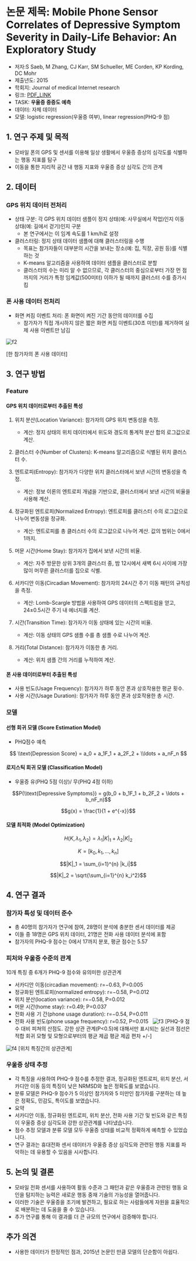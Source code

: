 # 논문 제목: Mobile Phone Sensor Correlates of Depressive Symptom Severity in Daily-Life Behavior: An Exploratory Study

-   저자:S Saeb, M Zhang, CJ Karr, SM Schueller, ME Corden, KP Kording, DC Mohr
-   제출년도: 2015
-   학회지: Journal of medical Internet research
-   링크: [PDF\_LINK](https://www.jmir.org/2015/7/e175)
-   TASK: **우울증 중증도 예측**
-   데이터: 자체 데이터
-   모델: logistic regression(우울증 여부), linear regression(PHQ-9 점)

## 1\. 연구 주제 및 목적

-   모바일 폰의 GPS 및 센서를 이용해 일상 생활에서 우울증 증상의 심각도를 식별하는 행동 지표를 탐구
-   이동을 통한 지리적 공간 내 행동 지표와 우울증 증상 심각도 간의 관계

## 2\. 데이터

### GPS 위치 데이터 전처리

-   상태 구분: 각 GPS 위치 데이터 샘플이 정지 상태(예: 사무실에서 작업)인지 이동 상태(예: 길에서 걷기)인지 구분
    -   본 연구에서는 이 임계 속도를 1 km/h로 설정
-   클러스터링: 정지 상태 데이터 샘플에 대해 클러스터링을 수행
    -   목표는 참가자들이 대부분의 시간을 보내는 장소(예: 집, 직장, 공원 등)를 식별하는 것
    -   K-means 알고리즘을 사용하여 데이터 샘플을 클러스터로 분할
    -   클러스터의 수는 미리 알 수 없으므로, 각 클러스터의 중심으로부터 가장 먼 점까지의 거리가 특정 임계값(500미터) 이하가 될 때까지 클러스터 수를 증가시킴

### 폰 사용 데이터 전처리

-   화면 켜짐 이벤트 처리: 폰 화면이 켜진 기간 동안의 데이터를 수집
    -   참가자가 직접 개시하지 않은 짧은 화면 켜짐 이벤트(30초 미만)를 제거하여 실제 사용 이벤트만 남김 

![f2](../../imgs/Post1/f2.png)

\[한 참가자의 폰 사용 데이터\]

## 3\. 연구 방법

### Feature

#### GPS 위치 데이터로부터 추출된 특성

1.  위치 분산(Location Variance): 참가자의 GPS 위치 변동성을 측정.
    -   계산: 정지 상태의 위치 데이터에서 위도와 경도의 통계적 분산 합의 로그값으로 계산.
2.  클러스터 수(Number of Clusters): K-means 알고리즘으로 식별된 위치 클러스터 수.
3.  엔트로피(Entropy): 참가자가 다양한 위치 클러스터에서 보낸 시간의 변동성을 측정.

	- 계산: 정보 이론의 엔트로피 개념을 기반으로, 클러스터에서 보낸 시간의 비율을 사용해 계산.

4.  정규화된 엔트로피(Normalized Entropy): 엔트로피를 클러스터 수의 로그값으로 나누어 변동성을 정규화.

	-   계산: 엔트로피를 총 클러스터 수의 로그값으로 나누어 계산. 값의 범위는 0에서 1까지.

5.  머문 시간(Home Stay): 참가자가 집에서 보낸 시간의 비율.

	-   계산: 자주 방문한 상위 3개의 클러스터 중, 밤 12시에서 새벽 6시 사이에 가장 많이 머무른 클러스터를 집으로 식별.

6.  서카디안 이동(Circadian Movement): 참가자의 24시간 주기 이동 패턴의 규칙성을 측정.

	-   계산: Lomb-Scargle 방법을 사용하여 GPS 데이터의 스펙트럼을 얻고, 24±0.5시간 주기 내 에너지를 계산.

7.  시간(Transition Time): 참가자가 이동 상태에 있는 시간의 비율.

	-   계산: 이동 상태의 GPS 샘플 수를 총 샘플 수로 나누어 계산.

8.  거리(Total Distance): 참가자가 이동한 총 거리.

	-   계산: 위치 샘플 간의 거리를 누적하여 계산.

#### 폰 사용 데이터로부터 추출된 특성

-   사용 빈도(Usage Frequency): 참가자가 하루 동안 폰과 상호작용한 평균 횟수.
-   사용 시간(Usage Duration): 참가자가 하루 동안 폰과 상호작용한 총 시간.

### 모델

#### 선형 회귀 모델 (Score Estimation Model)

-   PHQ점수 예측

$$  
\\text{Depression Score} = a_0 + a_1F_1 + a_2F_2 + \\ldots + a_nF_n  
$$

#### 로지스틱 회귀 모델 (Classification Model)

-   우울증 유(PHQ 5점 이상)/ 무(PHQ 4점 이하)

$$P(\\text{Depressive Symptoms}) = g(b_0 + b_1F_1 + b_2F_2 + \ldots + b_nF_n)$$

$$g(x) = \frac{1}{1 + e^{-x}}$$



#### 모델 최적화 (Model Optimization)
$$H(K, \lambda_1, \lambda_2) = \lambda_1 |K|_1 + \lambda_2 |K|_2$$

$$K = [k_0, k_1, \ldots, k_n]$$

$$|K|_1 = \sum_{i=1}^{n} |k_i|$$

$$|K|_2 = \sqrt{\sum_{i=1}^{n} k_i^2}$$

## 4\. 연구 결과

### 참가자 특성 및 데이터 준수

-   총 40명의 참가자가 연구에 참여, 28명이 분석에 충분한 센서 데이터를 제공
-   이들 중 18명은 GPS 위치 데이터, 21명은 전화 사용 데이터 분석에 포함
-   참가자의 PHQ-9 점수는 0에서 17까지 분포, 평균 점수는 5.57

### 피처와 우울증 수준의 관계

10개 특징 중 6개가 PHQ-9 점수와 유의미한 상관관계

-   서카디안 이동(circadian movement): r=−0.63, P=0.005
-   정규화된 엔트로피(normalized entropy): r=−0.58, P=0.012
-   위치 분산(location variance): r=−0.58, P=0.012
-   머문 시간(home stay): r=0.49; P=0.037
-   전화 사용 기 간(phone usage duration): r=−0.54, P=0.011
-   전화 사용 빈도(phone usage frequency): r=0.52, P=0.015  
![f3](../../imgs/Post1/f3.png)
\[PHQ-9 점수 대비 피쳐의 산점도. 강한 상관 관계(P<0.5)에 대해서만 표시되는 실선과 점선은 적합 회귀 모형 및 모형으로부터의 평균 제곱 평균 제곱 편차 +/-\]

![f4](../../imgs/Post1/f4.png)
\[위치 특징간의 상관관계\]

### 우울증 상태 추정

-   각 특징을 사용하여 PHQ-9 점수를 추정한 결과, 정규화된 엔트로피, 위치 분산, 서카디안 이동 등의 특징이 낮은 NRMSD와 높은 정확도를 보였습니다.
-   분류 모델은 PHQ-9 점수가 5 이상인 참가자와 5 미만인 참가자를 구분하는 데 높은 정확도, 민감도, 특이도를 보였습니다.
-   요약
-   서카디안 이동, 정규화된 엔트로피, 위치 분산, 전화 사용 기간 및 빈도와 같은 특징이 우울증 증상 심각도와 강한 상관관계를 나타냈습니다.
-   점수 추정 모델과 분류 모델 모두 우울증 상태를 비교적 정확하게 예측할 수 있었습니다.
-   연구 결과는 휴대전화 센서 데이터가 우울증 증상 심각도와 관련된 행동 지표를 파악하는 데 유용할 수 있음을 시사합니다.

## 5\. 논의 및 결론

-   모바일 전화 센서를 사용하여 활동 수준과 그 패턴과 같은 우울증과 관련된 행동 요인을 탐지하는 능력은 새로운 행동 중재 기술의 가능성을 열어줍니다.
-   이러한 기술은 우울증을 조기에 발견하고, 필요로 하는 사람들에게 자원을 효율적으로 배분하는 데 도움을 줄 수 있습니다.
-   추가 연구를 통해 이 결과를 더 큰 규모의 연구에서 검증해야 합니다.

## 추가 의견

-   사용한 데이터가 한정적인 점과, 2015년 논문인 만큼 모델의 단순함이 아쉽다.